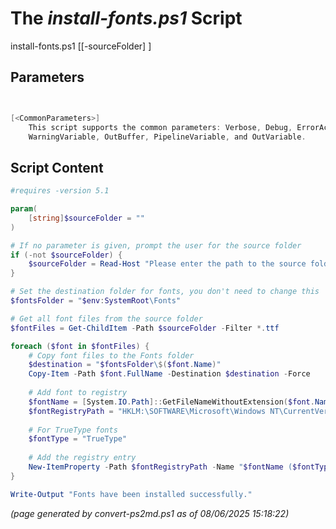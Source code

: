The *install-fonts.ps1* Script
===========================

install-fonts.ps1 [[-sourceFolder] <string>]


Parameters
----------
```powershell


[<CommonParameters>]
    This script supports the common parameters: Verbose, Debug, ErrorAction, ErrorVariable, WarningAction, 
    WarningVariable, OutBuffer, PipelineVariable, and OutVariable.
```

Script Content
--------------
```powershell
#requires -version 5.1

param(
    [string]$sourceFolder = ""
)

# If no parameter is given, prompt the user for the source folder
if (-not $sourceFolder) {
    $sourceFolder = Read-Host "Please enter the path to the source folder"
}

# Set the destination folder for fonts, you don't need to change this
$fontsFolder = "$env:SystemRoot\Fonts"

# Get all font files from the source folder
$fontFiles = Get-ChildItem -Path $sourceFolder -Filter *.ttf

foreach ($font in $fontFiles) {
    # Copy font files to the Fonts folder
    $destination = "$fontsFolder\$($font.Name)"
    Copy-Item -Path $font.FullName -Destination $destination -Force
    
    # Add font to registry
    $fontName = [System.IO.Path]::GetFileNameWithoutExtension($font.Name)
    $fontRegistryPath = "HKLM:\SOFTWARE\Microsoft\Windows NT\CurrentVersion\Fonts"
    
    # For TrueType fonts
    $fontType = "TrueType"
    
    # Add the registry entry
    New-ItemProperty -Path $fontRegistryPath -Name "$fontName ($fontType)" -PropertyType String -Value $font.Name -Force
}

Write-Output "Fonts have been installed successfully."
```

*(page generated by convert-ps2md.ps1 as of 08/06/2025 15:18:22)*
